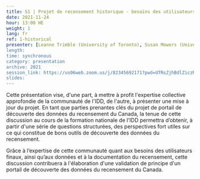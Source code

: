 ```yaml
---
title: S1 | Projet de recensement historique - besoins des utilisateurs et découverte de données
date: 2021-11-24
hour: 13:00 HE
weight: 1
lang: fr
ref: 1-historical
presenter: [Leanne Trimble (University of Toronto), Susan Mowers (Université d'Ottawa)]
length:
time: synchronous
category: presentation
archive: 2021
session_link: https://us06web.zoom.us/j/82345692171?pwd=UTRsZjhBdlZiczRFSWw5cTVDS1g4Zz09
slides:
---
```

Cette présentation vise, d'une part, à mettre à profit l'expertise collective approfondie de la communauté de l'IDD, de l'autre, à présenter une mise à jour du projet. En tant que parties prenantes clés du projet de portail de découverte des données du recensement du Canada, la tenue de cette discussion au cours de la formation nationale de l'IDD permettra d’obtenir, à partir d'une série de questions structurées, des perspectives fort utiles sur ce qui constitue de bons outils de découverte des données du recensement. <!--more-->

Grâce à l’expertise de cette communauté quant aux besoins des utilisateurs finaux, ainsi qu’aux données et à la documentation du recensement, cette discussion contribuera à l'élaboration d'une validation de principe d'un portail de découverte des données du recensement du Canada.
